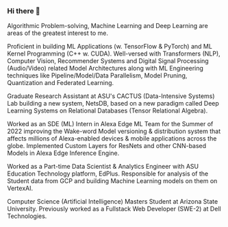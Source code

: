 ### Hi there 👋

Algorithmic Problem-solving, Machine Learning and Deep Learning are areas of the greatest interest to me.

Proficient in building ML Applications (w. TensorFlow & PyTorch) and ML Kernel Programming (C++ w. CUDA). Well-versed with Transformers (NLP), Computer Vision, Recommender Systems and Digital Signal Processing (Audio/Video) related Model Architectures along with ML Engineering techniques like Pipeline/Model/Data Parallelism, Model Pruning, Quantization and Federated Learning.

Graduate Research Assistant at ASU's CACTUS (Data-Intensive Systems) Lab building a new system, NetsDB, based on a new paradigm called Deep Learning Systems on Relational Databases (Tensor Relational Algebra).

Worked as an SDE (ML) Intern in Alexa Edge ML Team for the Summer of 2022 improving the Wake-word Model versioning & distribution system that affects millions of Alexa-enabled devices & mobile applications across the globe. Implemented Custom Layers for ResNets and other CNN-based Models in Alexa Edge Inference Engine. 

Worked as a Part-time Data Scientist & Analytics Engineer with ASU Education Technology platform, EdPlus. Responsible for analysis of the Student data from GCP and building Machine Learning models on them on VertexAI. 

Computer Science (Artificial Intelligence) Masters Student at Arizona State University. Previously worked as a Fullstack Web Developer (SWE-2) at Dell Technologies.

<!--
**venkate5hgunda/venkate5hgunda** is a ✨ _special_ ✨ repository because its `README.md` (this file) appears on your GitHub profile.

Here are some ideas to get you started:

- 🔭 I’m currently working on ...
- 🌱 I’m currently learning ...
- 👯 I’m looking to collaborate on ...
- 🤔 I’m looking for help with ...
- 💬 Ask me about ...
- 📫 How to reach me: ...
- 😄 Pronouns: ...
- ⚡ Fun fact: ...
-->
